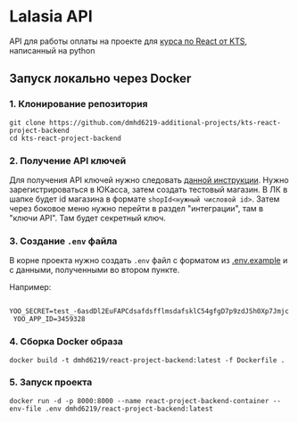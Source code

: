# Lalasia API

API для работы оплаты на проекте для [курса по React от KTS](https://github.com/dmhd6219-additional-projects/kts-react-project), написанный на python

## Запуск локально через Docker

### 1. Клонирование репозитория

   ```
   git clone https://github.com/dmhd6219-additional-projects/kts-react-project-backend
   cd kts-react-project-backend
   ```

### 2. Получение API ключей

   Для получения API ключей нужно
   следовать [данной инструкции](https://yookassa.ru/docs/support/merchant/payments/implement/test-store).
   Нужно зарегистрироваться в ЮКасса, затем создать тестовый магазин. В ЛК в шапке будет id магазина в формате
   `shopId<нужный числовой id>`.
   Затем через боковое меню нужно перейти в раздел "интеграции", там в "ключи API". Там будет секретный ключ.

### 3. Создание `.env` файла

   В корне проекта нужно создать `.env` файл с форматом из [.env.example](.env.example) и с данными, полученными во
   втором пункте.

   Например:
   ```
    YOO_SECRET=test_-6asdDl2EuFAPCdsafdsfflmsdafsklC54gfgD7p9zdJSh0Xp7Jmjc
    YOO_APP_ID=3459328
   ```

### 4. Сборка Docker образа

```
docker build -t dmhd6219/react-project-backend:latest -f Dockerfile .
```

### 5. Запуск проекта

```
docker run -d -p 8000:8000 --name react-project-backend-container --env-file .env dmhd6219/react-project-backend:latest
```